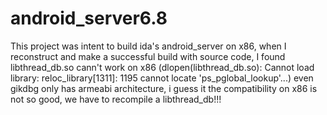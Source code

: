 # android_server6.8

This project was intent to build ida's android_server on x86, when I reconstruct and make a successful build with source code, I found libthread_db.so cann't work on x86
(dlopen(libthread_db.so): Cannot load library: reloc_library[1311]:  1195 cannot locate 'ps_pglobal_lookup'...)
even gikdbg only has armeabi architecture, i guess it the compatibility on x86 is not so good, we have to recompile a libthread_db!!!
